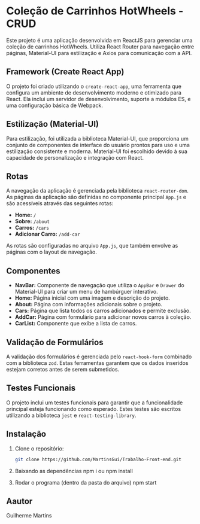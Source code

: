 # Coleção de Carrinhos HotWheels - CRUD

Este projeto é uma aplicação desenvolvida em ReactJS para gerenciar uma coleção de carrinhos HotWheels. Utiliza React Router para navegação entre páginas, Material-UI para estilização e Axios para comunicação com a API.

## Framework (Create React App)

O projeto foi criado utilizando o `create-react-app`, uma ferramenta que configura um ambiente de desenvolvimento moderno e otimizado para React. Ela inclui um servidor de desenvolvimento, suporte a módulos ES, e uma configuração básica de Webpack.

## Estilização (Material-UI)

Para estilização, foi utilizada a biblioteca Material-UI, que proporciona um conjunto de componentes de interface do usuário prontos para uso e uma estilização consistente e moderna. Material-UI foi escolhido devido à sua capacidade de personalização e integração com React.

## Rotas

A navegação da aplicação é gerenciada pela biblioteca `react-router-dom`. As páginas da aplicação são definidas no componente principal `App.js` e são acessíveis através das seguintes rotas:

- **Home:** `/`
- **Sobre:** `/about`
- **Carros:** `/cars`
- **Adicionar Carro:** `/add-car`

As rotas são configuradas no arquivo `App.js`, que também envolve as páginas com o layout de navegação.

## Componentes

- **NavBar:** Componente de navegação que utiliza o `AppBar` e `Drawer` do Material-UI para criar um menu de hambúrguer interativo.
- **Home:** Página inicial com uma imagem e descrição do projeto.
- **About:** Página com informações adicionais sobre o projeto.
- **Cars:** Página que lista todos os carros adicionados e permite exclusão.
- **AddCar:** Página com formulário para adicionar novos carros à coleção.
- **CarList:** Componente que exibe a lista de carros.


## Validação de Formulários

A validação dos formulários é gerenciada pelo `react-hook-form` combinado com a biblioteca `zod`. Estas ferramentas garantem que os dados inseridos estejam corretos antes de serem submetidos.

## Testes Funcionais

O projeto inclui um testes funcionais para garantir que a funcionalidade principal esteja funcionando como esperado. Estes testes são escritos utilizando a biblioteca `jest` e `react-testing-library`.

## Instalação

1. Clone o repositório:
   ```bash
   git clone https://github.com/MartinsGui/Trabalho-Front-end.git


2. Baixando as dependências 
    npm i ou npm install

3. Rodar o programa (dentro da pasta do arquivo)
    npm start
## Aautor 

Guilherme Martins